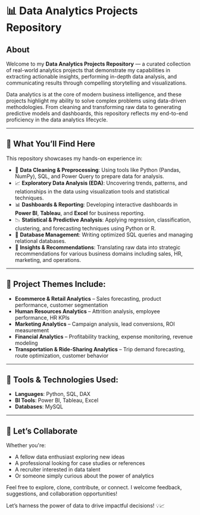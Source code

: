 
# 📊 Data Analytics Projects Repository

## About

Welcome to my **Data Analytics Projects Repository** — a curated collection of real-world analytics projects that demonstrate my capabilities in extracting actionable insights, performing in-depth data analysis, and communicating results through compelling storytelling and visualizations.

Data analytics is at the core of modern business intelligence, and these projects highlight my ability to solve complex problems using data-driven methodologies. From cleaning and transforming raw data to generating predictive models and dashboards, this repository reflects my end-to-end proficiency in the data analytics lifecycle.

---

## 💼 What You’ll Find Here

This repository showcases my hands-on experience in:

- 🧹 **Data Cleaning & Preprocessing**: Using tools like Python (Pandas, NumPy), SQL, and Power Query to prepare data for analysis.
- 📈 **Exploratory Data Analysis (EDA)**: Uncovering trends, patterns, and relationships in the data using visualization tools and statistical techniques.
- 📊 **Dashboards & Reporting**: Developing interactive dashboards in **Power BI**, **Tableau**, and **Excel** for business reporting.
- 📉 **Statistical & Predictive Analysis**: Applying regression, classification, clustering, and forecasting techniques using Python or R.
- 📂 **Database Management**: Writing optimized SQL queries and managing relational databases.
- 🧠 **Insights & Recommendations**: Translating raw data into strategic recommendations for various business domains including sales, HR, marketing, and operations.

---

## 🧠 Project Themes Include:

- **Ecommerce & Retail Analytics** – Sales forecasting, product performance, customer segmentation  
- **Human Resources Analytics** – Attrition analysis, employee performance, HR KPIs  
- **Marketing Analytics** – Campaign analysis, lead conversions, ROI measurement  
- **Financial Analytics** – Profitability tracking, expense monitoring, revenue modeling  
- **Transportation & Ride-Sharing Analytics** – Trip demand forecasting, route optimization, customer behavior  

---

## 🚀 Tools & Technologies Used:

- **Languages**: Python, SQL, DAX  
- **BI Tools**: Power BI, Tableau, Excel  
- **Databases**: MySQL 
---

## 🤝 Let’s Collaborate

Whether you're:

- A fellow data enthusiast exploring new ideas  
- A professional looking for case studies or references  
- A recruiter interested in data talent  
- Or someone simply curious about the power of analytics  

Feel free to explore, clone, contribute, or connect. I welcome feedback, suggestions, and collaboration opportunities!

Let’s harness the power of data to drive impactful decisions! 💡📈
